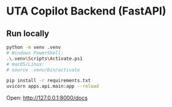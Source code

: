 
# UTA Copilot Backend (FastAPI)

## Run locally
```bash
python -m venv .venv
# Windows PowerShell:
.\.venv\Scripts\Activate.ps1
# macOS/Linux:
# source .venv/bin/activate

pip install -r requirements.txt
uvicorn apps.api.main:app --reload
```

Open: http://127.0.0.1:8000/docs
